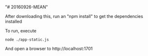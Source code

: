 "# 20160926-MEAN" 

After downloading this, run an "npm install" to get the dependencies installed

To run, execute

    node ./app-static.js

And open a browser to http://localhost:1701

